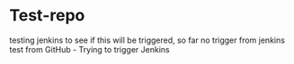 # Test-repo
testing jenkins to see if this will be triggered,
so far no trigger from jenkins 
test from GitHub - Trying to trigger Jenkins 
